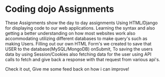 # Coding dojo Assignments 
These Assignments show the day to day assignments Using HTML/Django for displaying code to our web applications.
Learning the syntax and also getting a better understanding on how most websites work also accommodating utilizing different
databases to make query's such as making Users. Filling out our own HTML Form's we created to save that USER to the 
database(MySQL/MongoDB) onSubmit, To saving the users data by using Session/Cookies also fetching data for the user
using API calls to fetch and give back a response with that request from various api's.







Check it out, Give me some feed back on how i can improve!
